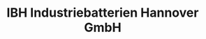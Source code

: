 ---
title: "IBH Industriebatterien Hannover GmbH"
url: /lehrte/ibh-industriebatterien-hannover-gmbh/
shop: Großhandel
---